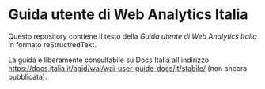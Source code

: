 # Guida utente di Web Analytics Italia

Questo repository contiene il testo della *Guida utente di Web Analytics Italia* in formato reStructredText.

La guida è liberamente consultabile su Docs Italia all'indirizzo
https://docs.italia.it/agid/wai/wai-user-guide-docs/it/stabile/ (non ancora pubblicata).
